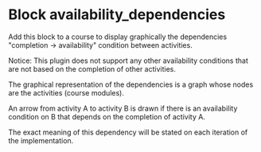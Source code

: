 # Block availability_dependencies

Add this block to a course to display graphically the dependencies "completion -> availability" condition between activities.

Notice: This plugin does not support any other availability conditions that are not based on the completion of other activities.

The graphical representation of the dependencies is a graph whose nodes are the activities (course modules).

An arrow from activity A to activity B is drawn if there is an availability condition on B that depends on the completion of activity A.

The exact meaning of this dependency will be stated on each iteration of the implementation.


